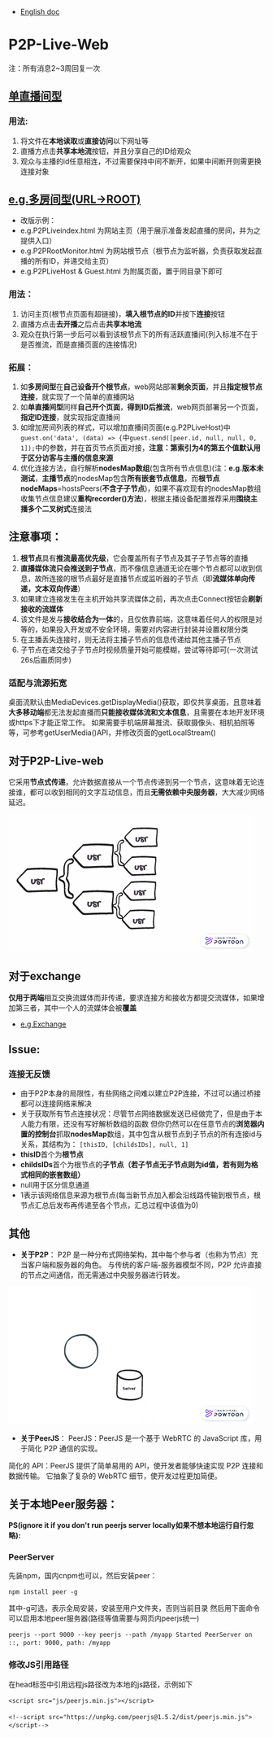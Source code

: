 - [English doc](README.md)

# P2P-Live-Web
注：所有消息2~3周回复一次
## [单直播间型](https://aiksxd.github.io/P2PLiveWebCN.html)
### 用法:
1. 将文件在**本地读取**或**直接访问**以下网址等
2. 直播方点击**共享本地流**按钮，并且分享自己的ID给观众
3. 观众与主播的id任意相连，不过需要保持中间不断开，如果中间断开则需更换连接对象

## [e.g.多房间型(URL->ROOT)](https://aiksxd.github.io/e.g.P2PRootMonitorCN.html)
+ 改版示例：
+ e.g.P2PLiveindex.html 为网站主页（用于展示准备发起直播的房间，并为之提供入口）
+ e.g.P2PRootMonitor.html 为网站根节点（根节点为监听器，负责获取发起直播的所有ID，并递交给主页）
+ e.g.P2PLiveHost & Guest.html 为附属页面，置于同目录下即可
### 用法：
1. 访问主页(根节点页面有超链接)，**填入根节点的ID**并按下**连接**按钮
2. 直播方点击**去开播**之后点击**共享本地流**
3. 观众在执行第一步后可以看到该根节点下的所有活跃直播间(列入标准不在于是否推流，而是直播页面的连接情况)

### 拓展：
1. 如**多房间型**在**自己设备开个根节点**，web网站部署**剩余页面**，并且**指定根节点连接**，就实现了一个简单的直播网站
2. 如**单直播间型**同样**自己开个页面**，**得到ID后推流**，web网页部署另一个页面，**指定ID连接**，就实现指定直播间
3. 如增加房间列表的样式，可以增加直播间页面(e.g.P2PLiveHost)中`guest.on('data', (data) => {`中`guest.send([peer.id, null, null, 0, 1]);`中的参数，并在首页节点页面对接，**注意：第索引为4的第五个值默认用于区分访客与主播的信息来源**
4. 优化连接方法，自行解析**nodesMap数组**(包含所有节点信息)(注：**e.g.版本未测试**，**主播节点**的nodesMap包含**所有嵌套节点信息**，而**根节点nodeMaps**=hostsPeers(**不含子子节点**)，如果不喜欢现有的nodesMap数组收集节点信息建议**重构recorder()方法**)，根据主播设备配置推荐采用**围绕主播多个二叉树式**连接法

## **注意事项**：
1. **根节点**具有**推流最高优先级**，它会覆盖所有子节点及其子子节点等的直播
2. **直播媒体流只会推送到子节点**，而不像信息通道无论在哪个节点都可以收到信息，故所连接的根节点最好是直播节点或监听器的子节点（即**流媒体单向传递，文本双向传递**）
3. 如果建立连接发生在主机开始共享流媒体之前，再次点击Connect按钮会**刷新接收的流媒体**
4. 该文件是发与**接收结合为一体**的，且仅依靠前端，这意味着任何人的权限是对等的，如果投入开发或不安全环境，需要对内容进行封装并设置权限分类
5. 在主播丢失连接时，则无法将主播子节点的信息传递给其他主播子节点
6. 子节点在递交给子子节点时视频质量开始可能模糊，尝试等待即可(一次测试26s后画质同步)

### 适配与流源拓宽 
桌面流默认由MediaDevices.getDisplayMedia()获取，即仅共享桌面，且意味着**大多移动端**都无法发起直播而**只能接收媒体流和文本信息**，且需要在本地开发环境或https下才能正常工作。
如果需要手机端屏幕推流、获取摄像头、相机拍照等等，可参考getUserMedia()API，并修改页面的getLocalStream()

## 对于**P2P-Live-web**
它采用**节点式传递**，允许数据直接从一个节点传递到另一个节点，这意味着无论连接谁，都可以收到相同的文字互动信息，而且**无需依赖中央服务器**，大大减少网络延迟。

 ![DeliverGIF](https://github.com/aiksxd/material/blob/main/img/DeliverGIF.gif)

## 对于**exchange**
**仅用于两端**相互交换流媒体而非传递，要求连接方和接收方都提交流媒体，如果增加第三者，其中一个人的流媒体会被**覆盖**
- [e.g.Exchange](https://aiksxd.github.io/e.g.exchange.html)

## Issue: 
### 连接无反馈
+ 由于P2P本身的局限性，有些网络之间难以建立P2P连接，不过可以通过桥接都可以连接网络来解决
+ 关于获取所有节点连接状况：尽管节点网络数据发送已经做完了，但是由于本人能力有限，还没有写好解析数组的函数
但你仍然可以在任意节点的**浏览器内置的控制台**抓取**nodesMap**数组，其中包含从根节点到子节点的所有连接id与关系，其结构为：
`[thisID, [childsIDs], null, 1]`
+ **thisID**首个为**根节点**
+ **childsIDs**首个为根节点的**子节点（若子节点无子节点则为id值，若有则为格式相同的嵌套数组）**
+ null用于区分信息通道
+ 1表示该网络信息来源为根节点(每当新节点加入都会沿线路传输到根节点，根节点汇总后发布再传递至各个节点，汇总过程中该值为0)

## 其他
+ **关于P2P**：
P2P 是一种分布式网络架构，其中每个参与者（也称为节点）充当客户端和服务器的角色。
与传统的客户端-服务器模型不同，P2P 允许直接的节点之间通信，而无需通过中央服务器进行转发。

![P2PGIF](https://github.com/aiksxd/material/blob/main/img/P2PGIF.gif)

+ **关于PeerJS**：
PeerJS：PeerJS 是一个基于 WebRTC 的 JavaScript 库，用于简化 P2P 通信的实现。

简化的 API：PeerJS 提供了简单易用的 API，使开发者能够快速实现 P2P 连接和数据传输。
它抽象了复杂的 WebRTC 细节，使开发过程更加简便。
>
## **关于本地Peer服务器**：
**PS(ignore it if you don't run peerjs server locally如果不想本地运行自行忽略):**
### PeerServer
先装npm，国内cnpm也可以，然后安装peer：
```
npm install peer -g
```
其中-g可选，表示全局安装，安装至用户文件夹，否则当前目录 
然后用下面命令可以启用本地peer服务器(路径等值需要与网页内peerjs统一)
```
peerjs --port 9000 --key peerjs --path /myapp Started PeerServer on ::, port: 9000, path: /myapp
```
### 修改JS引用路径
在head标签中引用远程js路径改为本地的js路径，示例如下
```
<script src="js/peerjs.min.js"></script>

<!--script src="https://unpkg.com/peerjs@1.5.2/dist/peerjs.min.js"></script-->
```

